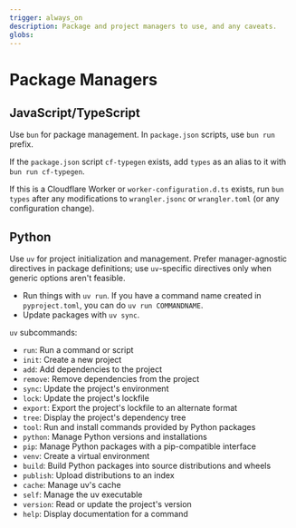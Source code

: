 ```yaml
---
trigger: always_on
description: Package and project managers to use, and any caveats.
globs:
---
```


# Package Managers

## JavaScript/TypeScript

Use `bun` for package management. In `package.json` scripts, use `bun run` prefix.

If the `package.json` script `cf-typegen` exists, add `types` as an alias to it with `bun run cf-typegen`.

If this is a Cloudflare Worker or `worker-configuration.d.ts` exists, run `bun types` after any modifications to `wrangler.jsonc` or `wrangler.toml` (or any configuration change).

## Python

Use `uv` for project initialization and management. Prefer manager-agnostic directives in package definitions; use `uv`-specific directives only when generic options aren't feasible.

- Run things with `uv run`. If you have a command name created in `pyproject.toml`, you can do `uv run COMMANDNAME`.
- Update packages with `uv sync`.

`uv` subcommands:

- `run`: Run a command or script
- `init`: Create a new project
- `add`: Add dependencies to the project
- `remove`: Remove dependencies from the project
- `sync`: Update the project's environment
- `lock`: Update the project's lockfile
- `export`: Export the project's lockfile to an alternate format
- `tree`: Display the project's dependency tree
- `tool`: Run and install commands provided by Python packages
- `python`: Manage Python versions and installations
- `pip`: Manage Python packages with a pip-compatible interface
- `venv`: Create a virtual environment
- `build`: Build Python packages into source distributions and wheels
- `publish`: Upload distributions to an index
- `cache`: Manage uv's cache
- `self`: Manage the uv executable
- `version`: Read or update the project's version
- `help`: Display documentation for a command
